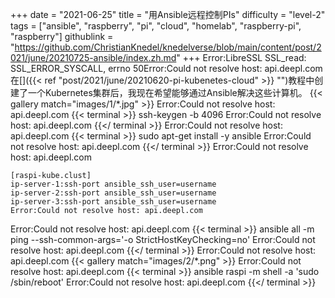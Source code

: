 +++
date = "2021-06-25"
title = "用Ansible远程控制PIs"
difficulty = "level-2"
tags = ["ansible", "raspberry", "pi", "cloud", "homelab", "raspberry-pi", "raspberry"]
githublink = "https://github.com/ChristianKnedel/knedelverse/blob/main/content/post/2021/june/20210725-ansible/index.zh.md"
+++
Error:LibreSSL SSL_read: SSL_ERROR_SYSCALL, errno 50Error:Could not resolve host: api.deepl.com在[]({{< ref "post/2021/june/20210620-pi-kubenetes-cloud" >}} "")教程中创建了一个Kubernetes集群后，我现在希望能够通过Ansible解决这些计算机。
{{< gallery match="images/1/*.jpg" >}}
Error:Could not resolve host: api.deepl.com
{{< terminal >}}
ssh-keygen -b 4096
Error:Could not resolve host: api.deepl.com
{{</ terminal >}}
Error:Could not resolve host: api.deepl.com
{{< terminal >}}
sudo apt-get install -y ansible
Error:Could not resolve host: api.deepl.com
{{</ terminal >}}
Error:Could not resolve host: api.deepl.com
```
[raspi-kube.clust]
ip-server-1:ssh-port ansible_ssh_user=username 
ip-server-2:ssh-port ansible_ssh_user=username 
ip-server-3:ssh-port ansible_ssh_user=username 
Error:Could not resolve host: api.deepl.com
```
Error:Could not resolve host: api.deepl.com
{{< terminal >}}
ansible all -m ping --ssh-common-args='-o StrictHostKeyChecking=no'
Error:Could not resolve host: api.deepl.com
{{</ terminal >}}
Error:Could not resolve host: api.deepl.com
{{< gallery match="images/2/*.png" >}}
Error:Could not resolve host: api.deepl.com
{{< terminal >}}
ansible raspi -m shell -a 'sudo /sbin/reboot'
Error:Could not resolve host: api.deepl.com
{{</ terminal >}}
